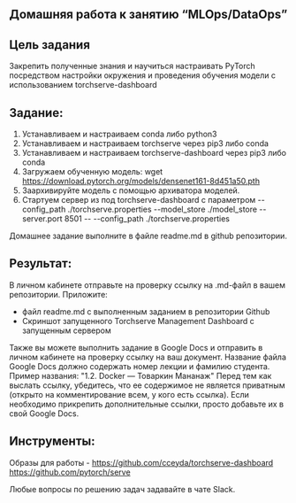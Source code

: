 ## Домашняя работа к занятию “MLOps/DataOps”
## **Цель задания**

Закрепить полученные знания и научиться настраивать PyTorch посредством настройки окружения и проведения обучения модели c использованием torchserve-dashboard

## **Задание**:

1. Устанавливаем и настраиваем conda либо python3
2. Устанавливаем и настраиваем torchserve через pip3 либо conda
3. Устанавливаем и настраиваем torchserve-dashboard через pip3 либо conda
4. Загружаем обученную модель:
wget https://download.pytorch.org/models/densenet161-8d451a50.pth
5. Заархивируйте модель с помощью архиватора моделей.
6. Стартуем сервер из под torchserve-dashboard с параметром
--config_path ./torchserve.properties --model_store ./model_store --server.port 8501 -- --config_path ./torchserve.properties


Домашнее задание выполните в файле readme.md в github репозитории.

## **Результат**: 
В личном кабинете отправьте на проверку ссылку на .md-файл в вашем репозитории. Приложите:
- файл readme.md с выполненным заданием в репозитории Github
- Скриншот запущенного Torchserve Management Dashboard с запущенным сервером

Также вы можете выполнить задание в Google Docs и отправить в личном кабинете на проверку ссылку на ваш документ. Название файла Google Docs должно содержать номер лекции и фамилию студента. Пример названия: "1.2. Docker — Товаркин Мананаж" Перед тем как выслать ссылку, убедитесь, что ее содержимое не является приватным (открыто на комментирование всем, у кого есть ссылка). Если необходимо прикрепить дополнительные ссылки, просто добавьте их в свой Google Docs.

## **Инструменты**:

Образы для работы - https://github.com/cceyda/torchserve-dashboard 
https://github.com/pytorch/serve 

Любые вопросы по решению задач задавайте в чате Slack.
